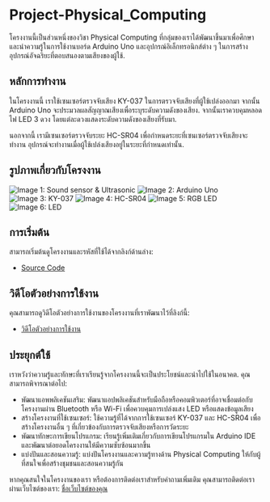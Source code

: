 # Project-Physical_Computing

โครงงานนี้เป็นส่วนหนึ่งของวิชา Physical Computing ที่กลุ่มของเราได้พัฒนาขึ้นมาเพื่อศึกษาและนำความรู้ในการใช้งานบอร์ด Arduino Uno และอุปกรณ์อิเล็กทรอนิกส์ต่าง ๆ ในการสร้างอุปกรณ์อัจฉริยะที่ตอบสนองตามเสียงของผู้ใช้.

## หลักการทำงาน

ในโครงงานนี้ เราใช้เซนเซอร์ตรวจจับเสียง KY-037 ในการตรวจจับเสียงที่ผู้ใช้เปล่งออกมา จากนั้น Arduino Uno จะประมวลผลสัญญาณเสียงเพื่อระบุระดับความดังของเสียง. จากนั้นเราควบคุมหลอดไฟ LED 3 ดวง โดยแต่ละดวงแสดงระดับความดังของเสียงที่รับมา. 

นอกจากนี้ เรามีเซนเซอร์ตรวจจับระยะ HC-SR04 เพื่อกำหนดระยะที่เซนเซอร์ตรวจจับเสียงจะทำงาน อุปกรณ์จะทำงานเมื่อผู้ใช้เปล่งเสียงอยู่ในระยะที่กำหนดเท่านั้น.

## รูปภาพเกี่ยวกับโครงงาน

![Image 1: Sound sensor & Ultrasonic](img/Sound%20sensor%20%26%20Ultrasonic.jpg)
![Image 2: Arduino Uno](img/UNO_2.jpg)
![Image 3: KY-037](img/KY-037.jpg)
![Image 4: HC-SR04](img/HC-SR04.jpg)
![Image 5: RGB LED](img/RGB%20LED.jpg)
![Image 6: LED](img/LED.jpg)

## การเริ่มต้น

สามารถเริ่มต้นดูโครงงานและรหัสที่ใช้ได้จากลิงก์ด้านล่าง:
- [Source Code](https://github.com/Earth123456789/Project-Physical_Computing/blob/main/Source%20Code/project.ino)

## วิดีโอตัวอย่างการใช้งาน

คุณสามารถดูวิดีโอตัวอย่างการใช้งานของโครงงานที่เราพัฒนาไว้ที่ลิงก์นี้:
- [วิดีโอตัวอย่างการใช้งาน](https://www.youtube.com/watch?v=wBzG23-Hc2o)

## ประยุกต์ใช้

เราหวังว่าความรู้และทักษะที่เราเรียนรู้จากโครงงานนี้จะเป็นประโยชน์และนำไปใช้ในอนาคต. คุณสามารถพิจารณาต่อไป:
- พัฒนาแอพพลิเคชันเสริม: พัฒนาแอปพลิเคชันสำหรับมือถือหรือคอมพิวเตอร์ที่อาจเชื่อมต่อกับโครงงานผ่าน Bluetooth หรือ Wi-Fi เพื่อควบคุมการเปล่งแสง LED หรือแสดงข้อมูลเสียง
- สร้างโครงงานที่ใช้เซนเซอร์: ใช้ความรู้ที่ได้จากการใช้เซนเซอร์ KY-037 และ HC-SR04 เพื่อสร้างโครงงานอื่น ๆ ที่เกี่ยวข้องกับการตรวจจับเสียงหรือการวัดระยะ
- พัฒนาทักษะการเขียนโปรแกรม: เรียนรู้เพิ่มเติมเกี่ยวกับการเขียนโปรแกรมใน Arduino IDE และพัฒนาต่อยอดโครงงานให้มีความซับซ้อนมากขึ้น
- แบ่งปันและสอนความรู้: แบ่งปันโครงงานและความรู้ทางด้าน Physical Computing ให้กับผู้ที่สนใจเพื่อสร้างชุมชนและสอนความรู้กัน

หากคุณสนใจในโครงงานของเรา หรือต้องการติดต่อเราสำหรับคำถามเพิ่มเติม คุณสามารถติดต่อเราผ่านเว็บไซต์ของเรา: [ชื่อเว็บไซต์ของคุณ](https://www.example.com)

